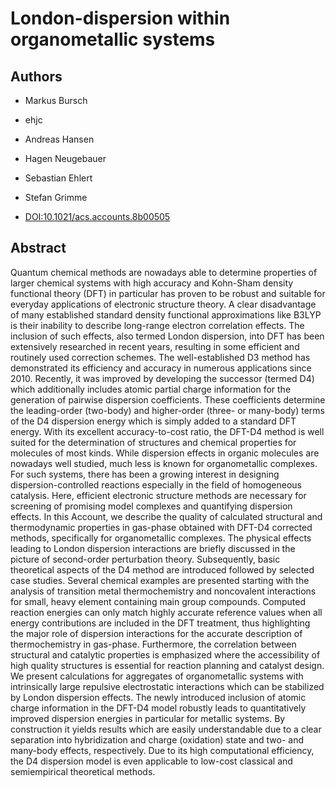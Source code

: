 # London-dispersion within organometallic systems

## Authors

- Markus Bursch
- ehjc
- Andreas Hansen
- Hagen Neugebauer
- Sebastian Ehlert
- Stefan Grimme

- [DOI:10.1021/acs.accounts.8b00505](https://doi.org/10.1021/acs.accounts.8b00505)

## Abstract

Quantum chemical methods are nowadays able to determine properties of larger chemical systems with high accuracy and Kohn-Sham density functional theory (DFT) in particular has proven to be robust and suitable for everyday applications of electronic structure theory.
A clear disadvantage of many established standard density functional approximations like B3LYP is their inability to describe long-range electron correlation effects. The inclusion of such effects, also termed London dispersion, into DFT has been extensively researched in recent years, resulting in some efficient and routinely used correction schemes.
The well-established D3 method has demonstrated its efficiency and accuracy in numerous applications since 2010.
Recently, it was improved by developing the successor (termed D4) which additionally includes atomic partial charge information for the generation of pairwise dispersion coefficients.
These coefficients determine the leading-order (two-body) and higher-order (three- or many-body) terms of the D4 dispersion energy which is simply added to a standard DFT energy.
With its excellent accuracy-to-cost ratio, the DFT-D4 method is well suited for the determination of structures and chemical properties for molecules of most kinds.
While dispersion effects in organic molecules are nowadays well studied, much less is known for organometallic complexes.
For such systems, there has been a growing interest in designing dispersion-controlled reactions especially in the field of homogeneous catalysis.
Here, efficient electronic structure methods are necessary for screening of promising model complexes and quantifying dispersion effects.
In this Account, we describe the quality of calculated structural and thermodynamic properties in gas-phase obtained with DFT-D4 corrected methods, specifically for organometallic complexes.
The physical effects leading to London dispersion interactions are briefly discussed in the picture of second-order perturbation theory.
Subsequently, basic theoretical aspects of the D4 method are introduced followed by selected case studies.
Several chemical examples are presented starting with the analysis of transition metal thermochemistry and noncovalent interactions for small, heavy element containing main group compounds.
Computed reaction energies can only match highly accurate reference values when all energy contributions are included in the DFT treatment, thus highlighting the major role of dispersion interactions for the accurate description of thermochemistry in gas-phase.
Furthermore, the correlation between structural and catalytic properties is emphasized where the accessibility of high quality structures is essential for reaction planning and catalyst design.
We present calculations for aggregates of organometallic systems with intrinsically large repulsive electrostatic interactions which can be stabilized by London dispersion effects.
The newly introduced inclusion of atomic charge information in the DFT-D4 model robustly leads to quantitatively improved dispersion energies in particular for metallic systems.
By construction it yields results which are easily understandable due to a clear separation into hybridization and charge (oxidation) state and two- and many-body effects, respectively.
Due to its high computational efficiency, the D4 dispersion model is even applicable to low-cost classical and semiempirical theoretical methods.
